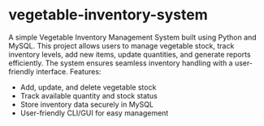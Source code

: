# vegetable-inventory-system
A simple Vegetable Inventory Management System built using Python and MySQL. This project allows users to manage vegetable stock, track inventory levels, add new items, update quantities, and generate reports efficiently. The system ensures seamless inventory handling with a user-friendly interface.
Features:
* Add, update, and delete vegetable stock
* Track available quantity and stock status
* Store inventory data securely in MySQL
* User-friendly CLI/GUI for easy management
